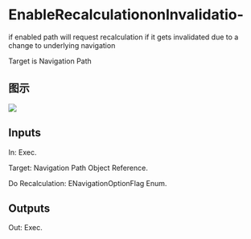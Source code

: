# EnableRecalculationonInvalidatio-

if enabled path will request recalculation if it gets invalidated due to a change to underlying navigation

Target is Navigation Path

## 图示

![]($-20221218-17470680.png)

## Inputs

In: Exec.

Target: Navigation Path Object Reference.

Do Recalculation: ENavigationOptionFlag Enum.  

## Outputs

Out: Exec.

